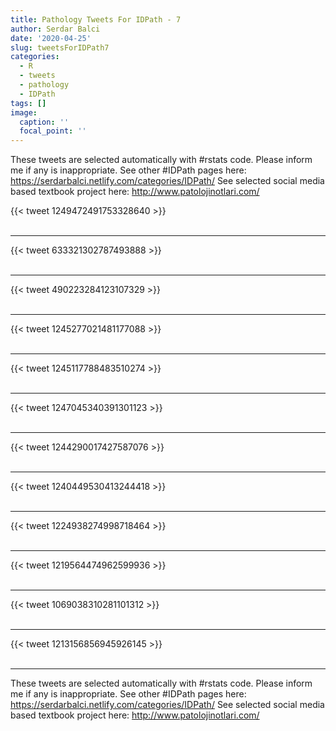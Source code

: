 ```yaml
---
title: Pathology Tweets For IDPath - 7
author: Serdar Balci
date: '2020-04-25'
slug: tweetsForIDPath7
categories:
  - R
  - tweets
  - pathology
  - IDPath
tags: []
image:
  caption: ''
  focal_point: ''
---
```



These tweets are selected automatically with #rstats code. Please inform me if any is inappropriate.
See other #IDPath pages here: https://serdarbalci.netlify.com/categories/IDPath/ 
See selected social media based textbook project here: http://www.patolojinotlari.com/

{{< tweet 1249472491753328640 >}}
<br>
<br>
<hr>
{{< tweet 633321302787493888 >}}
<br>
<br>
<hr>
{{< tweet 490223284123107329 >}}
<br>
<br>
<hr>
{{< tweet 1245277021481177088 >}}
<br>
<br>
<hr>
{{< tweet 1245117788483510274 >}}
<br>
<br>
<hr>
{{< tweet 1247045340391301123 >}}
<br>
<br>
<hr>
{{< tweet 1244290017427587076 >}}
<br>
<br>
<hr>
{{< tweet 1240449530413244418 >}}
<br>
<br>
<hr>
{{< tweet 1224938274998718464 >}}
<br>
<br>
<hr>
{{< tweet 1219564474962599936 >}}
<br>
<br>
<hr>
{{< tweet 1069038310281101312 >}}
<br>
<br>
<hr>
{{< tweet 1213156856945926145 >}}
<br>
<br>
<hr>


These tweets are selected automatically with #rstats code. Please inform me if any is inappropriate.
See other #IDPath pages here: https://serdarbalci.netlify.com/categories/IDPath/ 
See selected social media based textbook project here: http://www.patolojinotlari.com/
